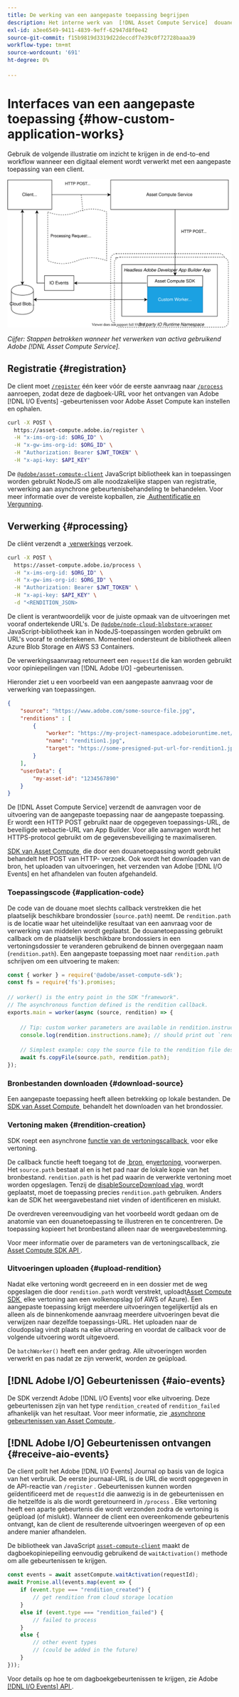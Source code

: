 ```yaml
---
title: De werking van een aangepaste toepassing begrijpen
description: Het interne werk van  [!DNL Asset Compute Service]  douanetoepassing helpen begrijpen hoe het werkt.
exl-id: a3ee6549-9411-4839-9eff-62947d8f0e42
source-git-commit: f15b9819d3319d22deccdf7e39c0f72728baaa39
workflow-type: tm+mt
source-wordcount: '691'
ht-degree: 0%

---
```


# Interfaces van een aangepaste toepassing {#how-custom-application-works}

Gebruik de volgende illustratie om inzicht te krijgen in de end-to-end workflow wanneer een digitaal element wordt verwerkt met een aangepaste toepassing van een client.

![&#x200B; de toepassingswerkschema van de Douane &#x200B;](assets/customworker.svg)

*Cijfer: Stappen betrokken wanneer het verwerken van activa gebruikend Adobe [!DNL Asset Compute Service].*

## Registratie {#registration}

De client moet [`/register`](api.md#register) één keer vóór de eerste aanvraag naar [`/process`](api.md#process-request) aanroepen, zodat deze de dagboek-URL voor het ontvangen van Adobe [!DNL I/O Events] -gebeurtenissen voor Adobe Asset Compute kan instellen en ophalen.

```sh
curl -X POST \
  https://asset-compute.adobe.io/register \
  -H "x-ims-org-id: $ORG_ID" \
  -H "x-gw-ims-org-id: $ORG_ID" \
  -H "Authorization: Bearer $JWT_TOKEN" \
  -H "x-api-key: $API_KEY"
```

De [`@adobe/asset-compute-client` &#x200B;](https://github.com/adobe/asset-compute-client#usage) JavaScript bibliotheek kan in toepassingen worden gebruikt NodeJS om alle noodzakelijke stappen van registratie, verwerking aan asynchrone gebeurtenisbehandeling te behandelen. Voor meer informatie over de vereiste kopballen, zie [&#x200B; Authentificatie en Vergunning &#x200B;](api.md).

## Verwerking {#processing}

De cliënt verzendt a [&#x200B; verwerkings &#x200B;](api.md#process-request) verzoek.

```sh
curl -X POST \
  https://asset-compute.adobe.io/process \
  -H "x-ims-org-id: $ORG_ID" \
  -H "x-gw-ims-org-id: $ORG_ID" \
  -H "Authorization: Bearer $JWT_TOKEN" \
  -H "x-api-key: $API_KEY" \
  -d "<RENDITION_JSON>
```

De client is verantwoordelijk voor de juiste opmaak van de uitvoeringen met vooraf ondertekende URL&#39;s. De [`@adobe/node-cloud-blobstore-wrapper` &#x200B;](https://github.com/adobe/node-cloud-blobstore-wrapper#presigned-urls) JavaScript-bibliotheek kan in NodeJS-toepassingen worden gebruikt om URL&#39;s vooraf te ondertekenen. Momenteel ondersteunt de bibliotheek alleen Azure Blob Storage en AWS S3 Containers.

De verwerkingsaanvraag retourneert een `requestId` die kan worden gebruikt voor opiniepeilingen van [!DNL Adobe I/O] -gebeurtenissen.

Hieronder ziet u een voorbeeld van een aangepaste aanvraag voor de verwerking van toepassingen.

```json
{
    "source": "https://www.adobe.com/some-source-file.jpg",
    "renditions" : [
        {
            "worker": "https://my-project-namespace.adobeioruntime.net/api/v1/web/my-namespace-version/my-worker",
            "name": "rendition1.jpg",
            "target": "https://some-presigned-put-url-for-rendition1.jpg",
        }
    ],
    "userData": {
        "my-asset-id": "1234567890"
    }
}
```

De [!DNL Asset Compute Service] verzendt de aanvragen voor de uitvoering van de aangepaste toepassing naar de aangepaste toepassing. Er wordt een HTTP POST gebruikt naar de opgegeven toepassings-URL, de beveiligde webactie-URL van App Builder. Voor alle aanvragen wordt het HTTPS-protocol gebruikt om de gegevensbeveiliging te maximaliseren.

[&#x200B; SDK van Asset Compute &#x200B;](https://github.com/adobe/asset-compute-sdk#adobe-asset-compute-worker-sdk) die door een douanetoepassing wordt gebruikt behandelt het POST van HTTP- verzoek. Ook wordt het downloaden van de bron, het uploaden van uitvoeringen, het verzenden van Adobe [!DNL I/O Events] en het afhandelen van fouten afgehandeld.

<!-- TBD: Add the application diagram. -->

### Toepassingscode {#application-code}

De code van de douane moet slechts callback verstrekken die het plaatselijk beschikbare brondossier (`source.path`) neemt. De `rendition.path` is de locatie waar het uiteindelijke resultaat van een aanvraag voor de verwerking van middelen wordt geplaatst. De douanetoepassing gebruikt callback om de plaatselijk beschikbare brondossiers in een vertoningsdossier te veranderen gebruikend de binnen overgegaan naam (`rendition.path`). Een aangepaste toepassing moet naar `rendition.path` schrijven om een uitvoering te maken:

```javascript
const { worker } = require('@adobe/asset-compute-sdk');
const fs = require('fs').promises;

// worker() is the entry point in the SDK "framework".
// The asynchronous function defined is the rendition callback.
exports.main = worker(async (source, rendition) => {

    // Tip: custom worker parameters are available in rendition.instructions.
    console.log(rendition.instructions.name); // should print out `rendition.jpg`.

    // Simplest example: copy the source file to the rendition file destination so as to transfer the asset as is without processing.
    await fs.copyFile(source.path, rendition.path);
});
```

### Bronbestanden downloaden {#download-source}

Een aangepaste toepassing heeft alleen betrekking op lokale bestanden. De [&#x200B; SDK van Asset Compute &#x200B;](https://github.com/adobe/asset-compute-sdk#adobe-asset-compute-worker-sdk) behandelt het downloaden van het brondossier.

### Vertoning maken {#rendition-creation}

SDK roept een asynchrone [&#x200B; functie van de vertoningscallback &#x200B;](https://github.com/adobe/asset-compute-sdk#rendition-callback-for-worker-required) voor elke vertoning.

De callback functie heeft toegang tot de [&#x200B; bron &#x200B;](https://github.com/adobe/asset-compute-sdk#source) en [&#x200B; vertoning &#x200B;](https://github.com/adobe/asset-compute-sdk#rendition) voorwerpen. Het `source.path` bestaat al en is het pad naar de lokale kopie van het bronbestand. `rendition.path` is het pad waarin de verwerkte vertoning moet worden opgeslagen. Tenzij de [&#x200B; disableSourceDownload vlag &#x200B;](https://github.com/adobe/asset-compute-sdk#worker-options-optional) wordt geplaatst, moet de toepassing precies `rendition.path` gebruiken. Anders kan de SDK het weergavebestand niet vinden of identificeren en mislukt.

De overdreven vereenvoudiging van het voorbeeld wordt gedaan om de anatomie van een douanetoepassing te illustreren en te concentreren. De toepassing kopieert het bronbestand alleen naar de weergavebestemming.

Voor meer informatie over de parameters van de vertoningscallback, zie [&#x200B; Asset Compute SDK API &#x200B;](https://github.com/adobe/asset-compute-sdk#api-details).

### Uitvoeringen uploaden {#upload-rendition}

Nadat elke vertoning wordt gecreeerd en in een dossier met de weg opgeslagen die door `rendition.path` wordt verstrekt, uploadt [&#x200B; Asset Compute SDK &#x200B;](https://github.com/adobe/asset-compute-sdk#adobe-asset-compute-worker-sdk) elke vertoning aan een wolkenopslag (of AWS of Azure). Een aangepaste toepassing krijgt meerdere uitvoeringen tegelijkertijd als en alleen als de binnenkomende aanvraag meerdere uitvoeringen bevat die verwijzen naar dezelfde toepassings-URL. Het uploaden naar de cloudopslag vindt plaats na elke uitvoering en voordat de callback voor de volgende uitvoering wordt uitgevoerd.

De `batchWorker()` heeft een ander gedrag. Alle uitvoeringen worden verwerkt en pas nadat ze zijn verwerkt, worden ze geüpload.

## [!DNL Adobe I/O] Gebeurtenissen {#aio-events}

De SDK verzendt Adobe [!DNL I/O Events] voor elke uitvoering. Deze gebeurtenissen zijn van het type `rendition_created` of `rendition_failed` afhankelijk van het resultaat. Voor meer informatie, zie [&#x200B; asynchrone gebeurtenissen van Asset Compute &#x200B;](api.md#asynchronous-events).

## [!DNL Adobe I/O] Gebeurtenissen ontvangen {#receive-aio-events}

De client pollt het Adobe [!DNL I/O Events] Journal op basis van de logica van het verbruik. De eerste journaal-URL is de URL die wordt opgegeven in de API-reactie van `/register` . Gebeurtenissen kunnen worden geïdentificeerd met de `requestId` die aanwezig is in de gebeurtenissen en die hetzelfde is als die wordt geretourneerd in `/process` . Elke vertoning heeft een aparte gebeurtenis die wordt verzonden zodra de vertoning is geüpload (of mislukt). Wanneer de client een overeenkomende gebeurtenis ontvangt, kan de client de resulterende uitvoeringen weergeven of op een andere manier afhandelen.

De bibliotheek van JavaScript [`asset-compute-client` &#x200B;](https://github.com/adobe/asset-compute-client#usage) maakt de dagboekopiniepeiling eenvoudig gebruikend de `waitActivation()` methode om alle gebeurtenissen te krijgen.

```javascript
const events = await assetCompute.waitActivation(requestId);
await Promise.all(events.map(event => {
    if (event.type === "rendition_created") {
        // get rendition from cloud storage location
    }
    else if (event.type === "rendition_failed") {
        // failed to process
    }
    else {
        // other event types
        // (could be added in the future)
    }
}));
```

Voor details op hoe te om dagboekgebeurtenissen te krijgen, zie Adobe [[!DNL I/O Events]  API &#x200B;](https://developer.adobe.com/events/docs/guides/api/journaling_api/).

<!-- TBD:
* Illustration of the controls/data flow.
* Basic overview, in text and not code, of how an application works.
-->
